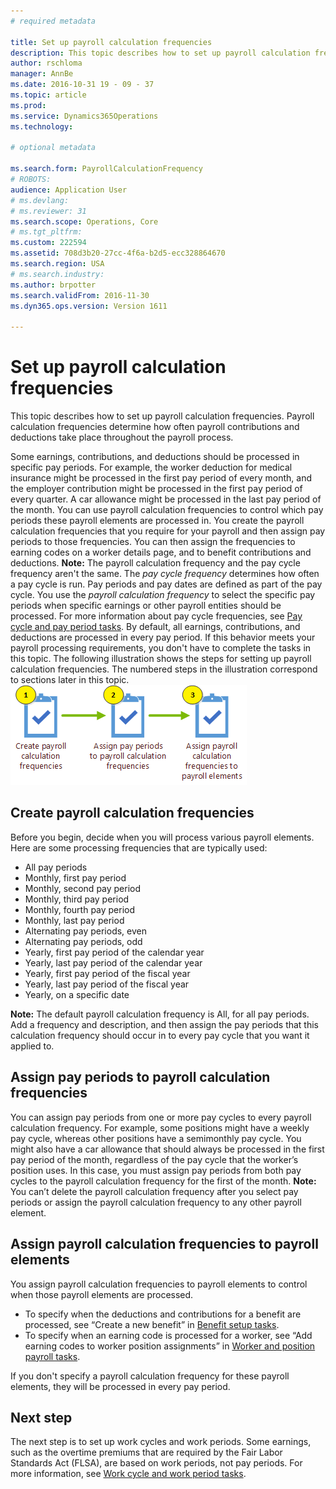 ```yaml
---
# required metadata

title: Set up payroll calculation frequencies
description: This topic describes how to set up payroll calculation frequencies. Payroll calculation frequencies determine how often payroll contributions and deductions take place throughout the payroll process.
author: rschloma
manager: AnnBe
ms.date: 2016-10-31 19 - 09 - 37
ms.topic: article
ms.prod: 
ms.service: Dynamics365Operations
ms.technology: 

# optional metadata

ms.search.form: PayrollCalculationFrequency
# ROBOTS: 
audience: Application User
# ms.devlang: 
# ms.reviewer: 31
ms.search.scope: Operations, Core
# ms.tgt_pltfrm: 
ms.custom: 222594
ms.assetid: 708d3b20-27cc-4f6a-b2d5-ecc328864670
ms.search.region: USA
# ms.search.industry: 
ms.author: brpotter
ms.search.validFrom: 2016-11-30
ms.dyn365.ops.version: Version 1611

---
```


# Set up payroll calculation frequencies

This topic describes how to set up payroll calculation frequencies. Payroll calculation frequencies determine how often payroll contributions and deductions take place throughout the payroll process.

Some earnings, contributions, and deductions should be processed in specific pay periods. For example, the worker deduction for medical insurance might be processed in the first pay period of every month, and the employer contribution might be processed in the first pay period of every quarter. A car allowance might be processed in the last pay period of the month. You can use payroll calculation frequencies to control which pay periods these payroll elements are processed in. You create the payroll calculation frequencies that you require for your payroll and then assign pay periods to those frequencies. You can then assign the frequencies to earning codes on a worker details page, and to benefit contributions and deductions. **Note:** The payroll calculation frequency and the pay cycle frequency aren't the same. The *pay cycle frequency* determines how often a pay cycle is run. Pay periods and pay dates are defined as part of the pay cycle. You use the *payroll calculation frequency* to select the specific pay periods when specific earnings or other payroll entities should be processed. For more information about pay cycle frequencies, see [Pay cycle and pay period tasks](pay-cycle-pay-period-tasks-sample.md). By default, all earnings, contributions, and deductions are processed in every pay period. If this behavior meets your payroll processing requirements, you don't have to complete the tasks in this topic. The following illustration shows the steps for setting up payroll calculation frequencies. The numbered steps in the illustration correspond to sections later in this topic. [![Steps for setting up payroll calculation frequencies](./media/calc.gif)](./media/calc.gif)

## Create payroll calculation frequencies
Before you begin, decide when you will process various payroll elements. Here are some processing frequencies that are typically used:

-   All pay periods
-   Monthly, first pay period
-   Monthly, second pay period
-   Monthly, third pay period
-   Monthly, fourth pay period
-   Monthly, last pay period
-   Alternating pay periods, even
-   Alternating pay periods, odd
-   Yearly, first pay period of the calendar year
-   Yearly, last pay period of the calendar year
-   Yearly, first pay period of the fiscal year
-   Yearly, last pay period of the fiscal year
-   Yearly, on a specific date

**Note:** The default payroll calculation frequency is All, for all pay periods. Add a frequency and description, and then assign the pay periods that this calculation frequency should occur in to every pay cycle that you want it applied to.

## Assign pay periods to payroll calculation frequencies
You can assign pay periods from one or more pay cycles to every payroll calculation frequency. For example, some positions might have a weekly pay cycle, whereas other positions have a semimonthly pay cycle. You might also have a car allowance that should always be processed in the first pay period of the month, regardless of the pay cycle that the worker’s position uses. In this case, you must assign pay periods from both pay cycles to the payroll calculation frequency for the first of the month. **Note:** You can’t delete the payroll calculation frequency after you select pay periods or assign the payroll calculation frequency to any other payroll element.

## Assign payroll calculation frequencies to payroll elements
You assign payroll calculation frequencies to payroll elements to control when those payroll elements are processed.

-   To specify when the deductions and contributions for a benefit are processed, see “Create a new benefit” in [Benefit setup tasks](benefit-set-up-tasks.md).
-   To specify when an earning code is processed for a worker, see “Add earning codes to worker position assignments” in [Worker and position payroll tasks](worker-position-payroll-tasks.md).

If you don't specify a payroll calculation frequency for these payroll elements, they will be processed in every pay period.

## Next step
The next step is to set up work cycles and work periods. Some earnings, such as the overtime premiums that are required by the Fair Labor Standards Act (FLSA), are based on work periods, not pay periods. For more information, see [Work cycle and work period tasks](work-cycle-work-period-tasks.md).

